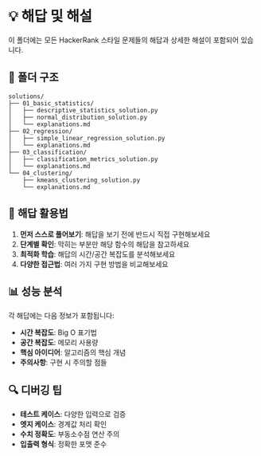 # 💡 해답 및 해설

이 폴더에는 모든 HackerRank 스타일 문제들의 해답과 상세한 해설이 포함되어 있습니다.

## 📁 폴더 구조

```
solutions/
├── 01_basic_statistics/
│   ├── descriptive_statistics_solution.py
│   ├── normal_distribution_solution.py
│   └── explanations.md
├── 02_regression/
│   ├── simple_linear_regression_solution.py
│   └── explanations.md
├── 03_classification/
│   ├── classification_metrics_solution.py
│   └── explanations.md
└── 04_clustering/
    ├── kmeans_clustering_solution.py
    └── explanations.md
```

## 🎯 해답 활용법

1. **먼저 스스로 풀어보기**: 해답을 보기 전에 반드시 직접 구현해보세요
2. **단계별 확인**: 막히는 부분만 해당 함수의 해답을 참고하세요
3. **최적화 학습**: 해답의 시간/공간 복잡도를 분석해보세요
4. **다양한 접근법**: 여러 가지 구현 방법을 비교해보세요

## 📊 성능 분석

각 해답에는 다음 정보가 포함됩니다:
- **시간 복잡도**: Big O 표기법
- **공간 복잡도**: 메모리 사용량
- **핵심 아이디어**: 알고리즘의 핵심 개념
- **주의사항**: 구현 시 주의할 점들

## 🔍 디버깅 팁

- **테스트 케이스**: 다양한 입력으로 검증
- **엣지 케이스**: 경계값 처리 확인
- **수치 정확도**: 부동소수점 연산 주의
- **입출력 형식**: 정확한 포맷 준수